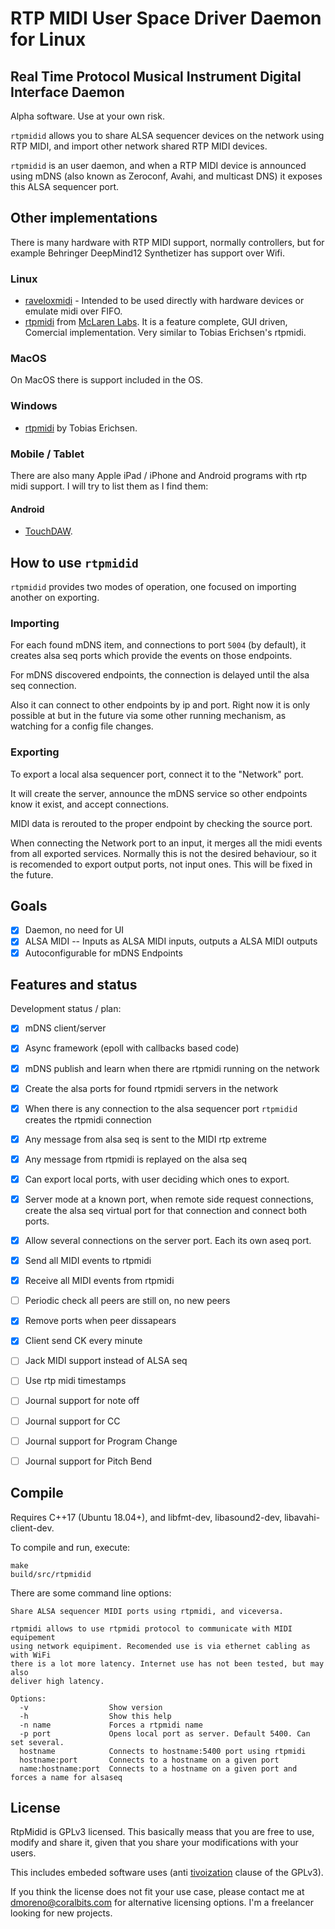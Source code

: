 # RTP MIDI User Space Driver Daemon for Linux

## Real Time Protocol Musical Instrument Digital Interface Daemon

Alpha software. Use at your own risk.

`rtpmidid` allows you to share ALSA sequencer devices on the network using RTP
MIDI, and import other network shared RTP MIDI devices.

`rtpmidid` is an user daemon, and when a RTP MIDI device is announced using mDNS
(also known as Zeroconf, Avahi, and multicast DNS) it exposes this ALSA
sequencer port.

## Other implementations

There is many hardware with RTP MIDI support, normally controllers, but for
example Behringer DeepMind12 Synthetizer has support over Wifi.

### Linux

* [raveloxmidi](https://github.com/ravelox/pimidi) - Intended to be used
  directly with hardware devices or emulate midi over FIFO.
* [rtpmidi](https://mclarenlabs.com/rtpmidi/) from [McLaren
  Labs](https://mclarenlabs.com/). It is a feature complete, GUI driven,
  Comercial implementation. Very similar to Tobias Erichsen's rtpmidi.

### MacOS

On MacOS there is support included in the OS.

### Windows

* [rtpmidi](https://www.tobias-erichsen.de/software/rtpmidi.html) by Tobias
  Erichsen.

### Mobile / Tablet

There are also many Apple iPad / iPhone and Android programs with rtp midi
support. I will try to list them as I find them:

#### Android

* [TouchDAW](https://www.humatic.de/htools/touchdaw/).

## How to use `rtpmidid`

`rtpmidid` provides two modes of operation, one focused on importing another on
exporting.

### Importing

For each found mDNS item, and connections to port `5004` (by default), it creates
alsa seq ports which provide the events on those endpoints.

For mDNS discovered endpoints, the connection is delayed until the alsa seq
connection.

Also it can connect to other endpoints by ip and port. Right now it is only
possible at but in the future via some other running mechanism, as watching for
a config file changes.

### Exporting

To export a local alsa sequencer port, connect it to the "Network" port.

It will create the server, announce the mDNS service so other endpoints know it
exist, and accept connections.

MIDI data is rerouted to the proper endpoint by checking the source port.

When connecting the Network port to an input, it merges all the midi events
from all exported services. Normally this is not the desired behaviour, so it is
recomended to export output ports, not input ones. This will be fixed in the
future.

## Goals

* [x] Daemon, no need for UI
* [x] ALSA MIDI -- Inputs as ALSA MIDI inputs, outputs a ALSA MIDI outputs
* [x] Autoconfigurable for mDNS Endpoints

## Features and status

Development status / plan:

* [x] mDNS client/server
* [x] Async framework (epoll with callbacks based code)
* [x] mDNS publish and learn when there are rtpmidi running on the network
* [x] Create the alsa ports for found rtpmidi servers in the network
* [x] When there is any connection to the alsa sequencer port `rtpmidid` creates
      the rtpmidi connection
* [x] Any message from alsa seq is sent to the MIDI rtp extreme
* [x] Any message from rtpmidi is replayed on the alsa seq
* [x] Can export local ports, with user deciding which ones to export.
* [x] Server mode at a known port, when remote side request connections, create
      the alsa seq virtual port for that connection and connect both ports.
* [x] Allow several connections on the server port. Each its own aseq port.
* [x] Send all MIDI events to rtpmidi
* [x] Receive all MIDI events from rtpmidi
* [ ] Periodic check all peers are still on, no new peers
* [x] Remove ports when peer dissapears
* [x] Client send CK every minute
* [ ] Jack MIDI support instead of ALSA seq
* [ ] Use rtp midi timestamps
* [ ] Journal support for note off
* [ ] Journal support for CC
* [ ] Journal support for Program Change
* [ ] Journal support for Pitch Bend


## Compile

Requires C++17 (Ubuntu 18.04+), and libfmt-dev, libasound2-dev, libavahi-client-dev.

To compile and run, execute:

```shell
make
build/src/rtpmidid
```

There are some command line options:

```
Share ALSA sequencer MIDI ports using rtpmidi, and viceversa.

rtpmidi allows to use rtpmidi protocol to communicate with MIDI equipement
using network equipiment. Recomended use is via ethernet cabling as with WiFi
there is a lot more latency. Internet use has not been tested, but may also
deliver high latency.

Options:
  -v                  Show version
  -h                  Show this help
  -n name             Forces a rtpmidi name
  -p port             Opens local port as server. Default 5400. Can set several.
  hostname            Connects to hostname:5400 port using rtpmidi
  hostname:port       Connects to a hostname on a given port
  name:hostname:port  Connects to a hostname on a given port and forces a name for alsaseq
```


## License

RtpMidid is GPLv3 licensed. This basically meass that you are free to use,
modify and share it, given that you share your modifications with your users.

This includes embeded software uses (anti
[tivoization](https://en.wikipedia.org/wiki/Tivoization) clause of the GPLv3).

If you think the license does not fit your use case, please contact me at
dmoreno@coralbits.com for alternative licensing options. I'm a freelancer
looking for new projects.
